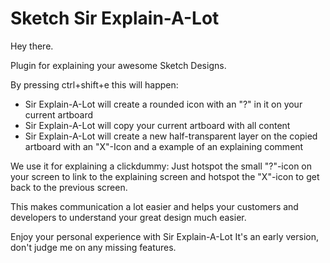 # Sketch Sir Explain-A-Lot

Hey there.

Plugin for explaining your awesome Sketch Designs.



By pressing ctrl+shift+e this will happen:
- Sir Explain-A-Lot will create a rounded icon with an "?" in it on your current artboard
- Sir Explain-A-Lot will copy your current artboard with all content
- Sir Explain-A-Lot will create a new half-transparent layer on the copied artboard with an "X"-Icon and a example of an explaining comment


We use it for explaining a clickdummy:
Just hotspot the small "?"-icon on your screen to link to the explaining screen and hotspot the "X"-icon to get back to the previous screen.

This makes communication a lot easier and helps your customers and developers to understand your great design much easier.


Enjoy your personal experience with Sir Explain-A-Lot
It's an early version, don't judge me on any missing features.
